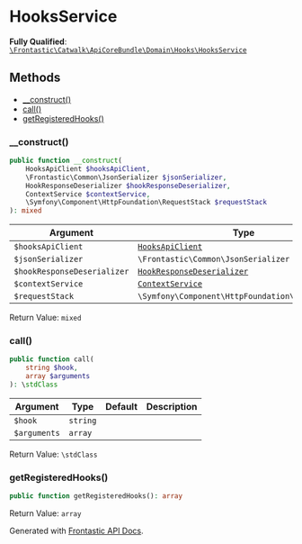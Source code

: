 #  HooksService

**Fully Qualified**: [`\Frontastic\Catwalk\ApiCoreBundle\Domain\Hooks\HooksService`](../../../../../src/php/ApiCoreBundle/Domain/Hooks/HooksService.php)

## Methods

* [__construct()](#__construct)
* [call()](#call)
* [getRegisteredHooks()](#getregisteredhooks)

### __construct()

```php
public function __construct(
    HooksApiClient $hooksApiClient,
    \Frontastic\Common\JsonSerializer $jsonSerializer,
    HookResponseDeserializer $hookResponseDeserializer,
    ContextService $contextService,
    \Symfony\Component\HttpFoundation\RequestStack $requestStack
): mixed
```

Argument|Type|Default|Description
--------|----|-------|-----------
`$hooksApiClient`|[`HooksApiClient`](HooksApiClient.md)||
`$jsonSerializer`|`\Frontastic\Common\JsonSerializer`||
`$hookResponseDeserializer`|[`HookResponseDeserializer`](HookResponseDeserializer.md)||
`$contextService`|[`ContextService`](../ContextService.md)||
`$requestStack`|`\Symfony\Component\HttpFoundation\RequestStack`||

Return Value: `mixed`

### call()

```php
public function call(
    string $hook,
    array $arguments
): \stdClass
```

Argument|Type|Default|Description
--------|----|-------|-----------
`$hook`|`string`||
`$arguments`|`array`||

Return Value: `\stdClass`

### getRegisteredHooks()

```php
public function getRegisteredHooks(): array
```

Return Value: `array`

Generated with [Frontastic API Docs](https://github.com/FrontasticGmbH/apidocs).
